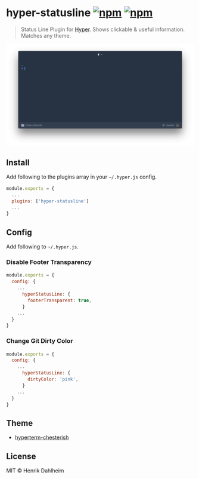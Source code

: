 # hyper-statusline [![npm](https://img.shields.io/npm/v/hyper-statusline.svg?maxAge=86400?style=flat-square)](https://www.npmjs.com/package/hyper-statusline) [![npm](https://img.shields.io/npm/dt/hyper-statusline.svg?maxAge=86400?style=flat-square)](https://www.npmjs.com/package/hyper-statusline)

> Status Line Plugin for [Hyper](https://hyper.is). Shows clickable & useful information. Matches any theme.

![](screen.png)


## Install

Add following to the plugins array in your `~/.hyper.js` config.

```javascript
module.exports = {
  ...
  plugins: ['hyper-statusline']
  ...
}
```


## Config

Add following to `~/.hyper.js`.

### Disable Footer Transparency

```javascript
module.exports = {
  config: {
    ...
      hyperStatusLine: {
        footerTransparent: true,
      }
    ...
  }
}
```

### Change Git Dirty Color

```javascript
module.exports = {
  config: {
    ...
      hyperStatusLine: {
        dirtyColor: 'pink',
      }
    ...
  }
}
```


## Theme

* [hyperterm-chesterish](https://github.com/henrikdahl/hyperterm-chesterish)


## License

MIT © Henrik Dahlheim

